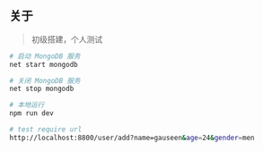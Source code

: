 ## 关于

> 初级搭建，个人测试

```bash
# 启动 MongoDB 服务
net start mongodb

# 关闭 MongoDB 服务
net stop mongodb

# 本地运行
npm run dev

# test require url
http://localhost:8800/user/add?name=gauseen&age=24&gender=men
```
